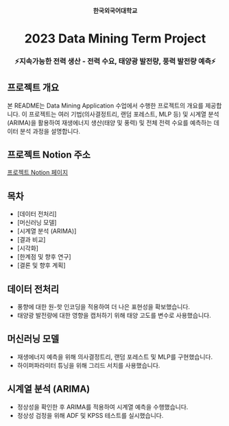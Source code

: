 
<h4 align='center'> 한국외국어대학교 </h4>

<h1 align='center'> 2023 Data Mining Term Project </h1>

<h3 align='center'> ⚡지속가능한 전력 생산 - 전력 수요, 태양광 발전량, 풍력 발전량 예측⚡ </h3>



## 프로젝트 개요

본 README는 Data Mining Application 수업에서 수행한 프로젝트의 개요를 제공합니다. 
이 프로젝트는 여러 기법(의사결정트리, 랜덤 포레스트, MLP 등) 및 시계열 분석(ARIMA)을 활용하여 재생에너지 생산(태양 및 풍력) 및 전체 전력 수요를 예측하는 데이터 분석 과정을 설명합니다.

## 프로젝트 Notion 주소
[프로젝트 Notion 페이지](https://kyungseojung.notion.site/Data-Mining_-6f772e9e4b454822bf0165b1728ec33a?pvs=4)

## 목차
- [데이터 전처리]
- [머신러닝 모델]
- [시계열 분석 (ARIMA)]
- [결과 비교]
- [시각화]
- [한계점 및 향후 연구]
- [결론 및 향후 계획]

## 데이터 전처리
- 풍향에 대한 원-핫 인코딩을 적용하여 더 나은 표현성을 확보했습니다.
- 태양광 발전량에 대한 영향을 캡처하기 위해 태양 고도를 변수로 사용했습니다.

## 머신러닝 모델
- 재생에너지 예측을 위해 의사결정트리, 랜덤 포레스트 및 MLP를 구현했습니다.
- 하이퍼파라미터 튜닝을 위해 그리드 서치를 사용했습니다.

## 시계열 분석 (ARIMA)
- 정상성을 확인한 후 ARIMA를 적용하여 시계열 예측을 수행했습니다.
- 정상성 검정을 위해 ADF 및 KPSS 테스트를 실시했습니다.

